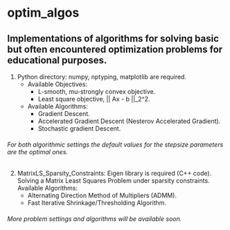 # optim_algos

## Implementations of algorithms for solving basic but often encountered optimization problems for educational purposes.

  1.  Python directory: numpy, nptyping, matplotlib are required. 
        - Available Objectives:
          - L-smooth, mu-strongly convex objective. 
          - Least square objective, || Ax - b ||_2^2.
        - Available Algorithms:
          - Gradient Descent.
          - Accelerated Gradient Descent (Nesterov Accelerated Gradient).
          - Stochastic gradient Descent.
          
###### For both algorithmic settings the default values for the stepsize parameters are the optimal ones.
      
  2.  MatrixLS_Sparsity_Constraints: Eigen library is required (C++ code).
      Solving a Matrix Least Squares Problem under sparsity constraints. \
      Available Algorithms:
      - Alternating Direction Method of Multipliers (ADMM).
      - Fast Iterative Shrinkage/Thresholding Algorithm.

###### More problem settings and algorithms will be available soon.
      
      
      
